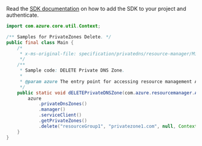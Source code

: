 Read the [SDK documentation](https://github.com/Azure/azure-sdk-for-java/blob/azure-resourcemanager_2.14.0/sdk/resourcemanager/azure-resourcemanager/README.md) on how to add the SDK to your project and authenticate.

```java
import com.azure.core.util.Context;

/** Samples for PrivateZones Delete. */
public final class Main {
    /*
     * x-ms-original-file: specification/privatedns/resource-manager/Microsoft.Network/stable/2018-09-01/examples/PrivateZoneDelete.json
     */
    /**
     * Sample code: DELETE Private DNS Zone.
     *
     * @param azure The entry point for accessing resource management APIs in Azure.
     */
    public static void dELETEPrivateDNSZone(com.azure.resourcemanager.AzureResourceManager azure) {
        azure
            .privateDnsZones()
            .manager()
            .serviceClient()
            .getPrivateZones()
            .delete("resourceGroup1", "privatezone1.com", null, Context.NONE);
    }
}
```
